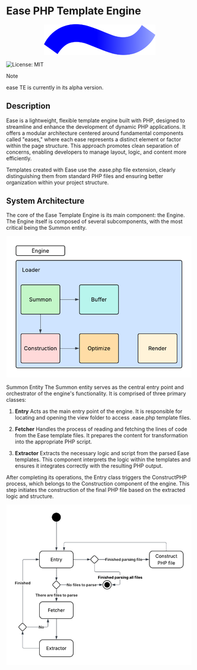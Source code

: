 # Ease PHP Template Engine

<p align="center">
  <img src="assets/ease_logo.png" alt="Alt Text" width="300"/>
</p>

![License: MIT](https://img.shields.io/badge/License-MIT-yellow.svg)

> [!NOTE]
> ease TE is currently in its alpha version.

## Description

Ease is a lightweight, flexible template engine built with PHP, designed to streamline and enhance the development of dynamic PHP applications. It offers a modular architecture centered around fundamental components called "eases," where each ease represents a distinct element or factor within the page structure. This approach promotes clean separation of concerns, enabling developers to manage layout, logic, and content more efficiently.

Templates created with Ease use the .ease.php file extension, clearly distinguishing them from standard PHP files and ensuring better organization within your project structure.

## System Architecture

The core of the Ease Template Engine is its main component: the Engine. The Engine itself is composed of several subcomponents, with the most critical being the Summon entity.

<p align="left">
  <img src="assets/diagrams/Engine_Components.png" alt="Alt Text" width="500"/>
</p>

Summon Entity
The Summon entity serves as the central entry point and orchestrator of the engine's functionality. It is comprised of three primary classes:

1. **Entry**
   Acts as the main entry point of the engine. It is responsible for locating and opening the view folder to access .ease.php template files.

2. **Fetcher**
   Handles the process of reading and fetching the lines of code from the Ease template files. It prepares the content for transformation into the appropriate PHP script.

3. **Extractor**
   Extracts the necessary logic and script from the parsed Ease templates. This component interprets the logic within the templates and ensures it integrates correctly with the resulting PHP output.

After completing its operations, the Entry class triggers the ConstructPHP process, which belongs to the Construction component of the engine. This step initiates the construction of the final PHP file based on the extracted logic and structure.

<p align="left">
  <img src="assets/diagrams/Summon_Activity_diagram.png" alt="Alt Text" width="500"/>
</p>
